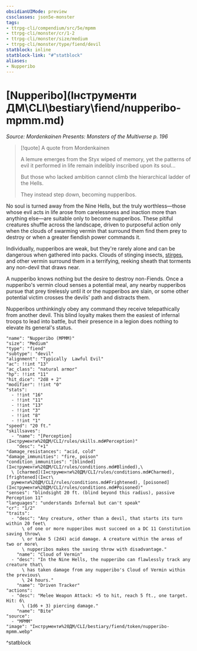 ```yaml
---
obsidianUIMode: preview
cssclasses: json5e-monster
tags:
- ttrpg-cli/compendium/src/5e/mpmm
- ttrpg-cli/monster/cr/1-2
- ttrpg-cli/monster/size/medium
- ttrpg-cli/monster/type/fiend/devil
statblock: inline
statblock-link: "#^statblock"
aliases:
- Nupperibo
---
```

# [Nupperibo](Інструменти ДМ\CLI\bestiary\fiend/nupperibo-mpmm.md)
*Source: Mordenkainen Presents: Monsters of the Multiverse p. 196*  

> [!quote] A quote from Mordenkainen  
> 
> A lemure emerges from the Styx wiped of memory, yet the patterns of evil it performed in life remain indelibly inscribed upon its soul...
> 
> But those who lacked ambition cannot climb the hierarchical ladder of the Hells.
> 
> They instead step down, becoming nupperibos.

No soul is turned away from the Nine Hells, but the truly worthless—those whose evil acts in life arose from carelessness and inaction more than anything else—are suitable only to become nupperibos. These pitiful creatures shuffle across the landscape, driven to purposeful action only when the clouds of swarming vermin that surround them find them prey to destroy or when a greater fiendish power commands it.

Individually, nupperibos are weak, but they're rarely alone and can be dangerous when gathered into packs. Clouds of stinging insects, [stirges](Інструменти%20ДМ/CLI/bestiary/monstrosity/stirge-xmm.md), and other vermin surround them in a terrifying, reeking sheath that torments any non-devil that draws near.

A nupperibo knows nothing but the desire to destroy non-Fiends. Once a nupperibo's vermin cloud senses a potential meal, any nearby nupperibos pursue that prey tirelessly until it or the nupperibos are slain, or some other potential victim crosses the devils' path and distracts them.

Nupperibos unthinkingly obey any command they receive telepathically from another devil. This blind loyalty makes them the easiest of infernal troops to lead into battle, but their presence in a legion does nothing to elevate its general's status.

```statblock
"name": "Nupperibo (MPMM)"
"size": "Medium"
"type": "fiend"
"subtype": "devil"
"alignment": "Typically  Lawful Evil"
"ac": !!int "13"
"ac_class": "natural armor"
"hp": !!int "11"
"hit_dice": "2d8 + 2"
"modifier": !!int "0"
"stats":
  - !!int "16"
  - !!int "11"
  - !!int "13"
  - !!int "3"
  - !!int "8"
  - !!int "1"
"speed": "20 ft."
"skillsaves":
  - "name": "[Perception](Інструменти%20ДМ/CLI/rules/skills.md#Perception)"
    "desc": "+1"
"damage_resistances": "acid, cold"
"damage_immunities": "fire, poison"
"condition_immunities": "[blinded](Інструменти%20ДМ/CLI/rules/conditions.md#Blinded),\
  \ [charmed](Інструменти%20ДМ/CLI/rules/conditions.md#Charmed), [frightened](Інст\
  рументи%20ДМ/CLI/rules/conditions.md#Frightened), [poisoned](Інструменти%20ДМ/CLI/rules/conditions.md#Poisoned)"
"senses": "blindsight 20 ft. (blind beyond this radius), passive Perception 11"
"languages": "understands Infernal but can't speak"
"cr": "1/2"
"traits":
  - "desc": "Any creature, other than a devil, that starts its turn within 20 feet\
      \ of one or more nupperibos must succeed on a DC 11 Constitution saving throw\
      \ or take 5 (2d4) acid damage. A creature within the areas of two or more\
      \ nupperibos makes the saving throw with disadvantage."
    "name": "Cloud of Vermin"
  - "desc": "In the Nine Hells, the nupperibo can flawlessly track any creature that\
      \ has taken damage from any nupperibo's Cloud of Vermin within the previous\
      \ 24 hours."
    "name": "Driven Tracker"
"actions":
  - "desc": "Melee Weapon Attack: +5 to hit, reach 5 ft., one target. Hit: 6\
      \ (1d6 + 3) piercing damage."
    "name": "Bite"
"source":
  - "MPMM"
"image": "Інструменти%20ДМ/CLI/bestiary/fiend/token/nupperibo-mpmm.webp"
```
^statblock